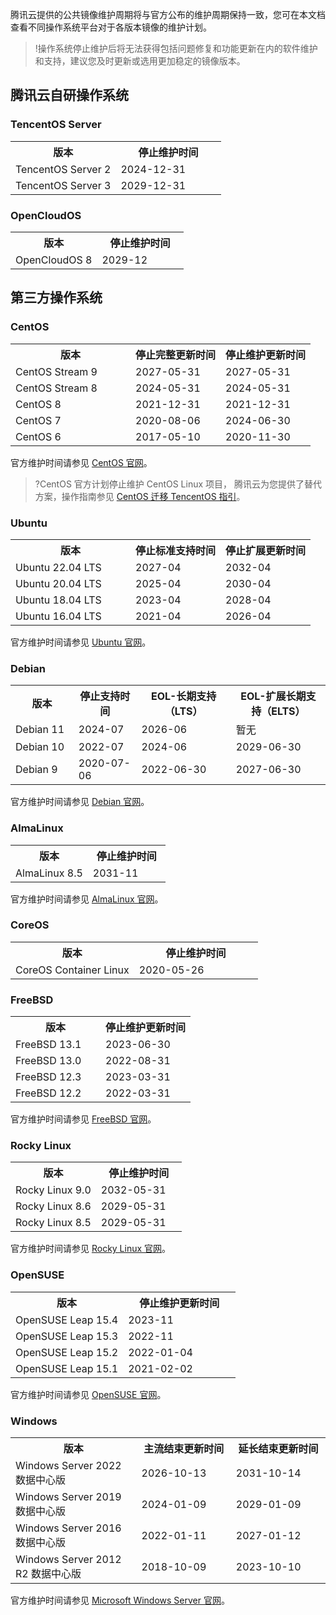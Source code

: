 腾讯云提供的公共镜像维护周期将与官方公布的维护周期保持一致，您可在本文档查看不同操作系统平台对于各版本镜像的维护计划。

>!操作系统停止维护后将无法获得包括问题修复和功能更新在内的软件维护和支持，建议您及时更新或选用更加稳定的镜像版本。



## 腾讯云自研操作系统

### TencentOS Server
<table>
	<tr>
		<th width="50%">版本</th>
		<th>停止维护时间</th>
	</tr>
	<tr>
		<td>TencentOS Server 2</td>
		<td>2024-12-31</td>
	</tr>
	<tr>
		<td>TencentOS Server 3</td>
		<td>2029-12-31</td>
	</tr>
</table>





### OpenCloudOS
<table>
	<tr>
		<th width="50%">版本</th>
		<th>停止维护时间</th>
	</tr>
	<tr>
		<td>OpenCloudOS 8</td>
		<td>2029-12</td>
		</tr>
</table>



## 第三方操作系统

### CentOS
<table>
	<tr>
		<th width="40%">版本</th>
		<th width="30%">停止完整更新时间</th>
		<th width="30%">停止维护更新时间</th>	
	</tr>
	<tr>
		<td>CentOS Stream 9</td>
		<td>2027-05-31</td>
		<td>2027-05-31</td>
	</tr>
	<tr>
		<td>CentOS Stream 8</td>
		<td>2024-05-31</td>
		<td>2024-05-31</td>
	</tr>
		<tr>
		<td>CentOS 8</td>
		<td>2021-12-31</td>
		<td>2021-12-31</td>
	</tr>
		<tr>
		<td>CentOS 7</td>
		<td>2020-08-06</td>
		<td>2024-06-30</td>
	</tr>
		<tr>
		<td>CentOS 6</td>
		<td>2017-05-10</td>
		<td>2020-11-30</td>
	</tr>
</table>

官方维护时间请参见 [CentOS 官网](https://wiki.centos.org/About/Product)。
>?CentOS 官方计划停止维护 CentOS Linux 项目， 腾讯云为您提供了替代方案，操作指南参见 [CentOS 迁移 TencentOS 指引](https://cloud.tencent.com/document/product/213/70900?from_cn_redirect=1)。





### Ubuntu
<table>
	<tr>
		<th width="40%">版本</th>
		<th width="30%">停止标准支持时间</th>
		<th width="30%">停止扩展更新时间</th>	
	</tr>
	<tr>
		<td>Ubuntu 22.04 LTS</td>
		<td>2027-04</td>
		<td>2032-04</td>
	</tr>
		<tr>
		<td>Ubuntu 20.04 LTS</td>
		<td>2025-04</td>
		<td>2030-04</td>
	</tr>
		<tr>
		<td>Ubuntu 18.04 LTS</td>
		<td>2023-04</td>
		<td>2028-04</td>
	</tr>
		<tr>
		<td>Ubuntu 16.04 LTS</td>
		<td>2021-04</td>
		<td>2026-04</td>
	</tr>
</table>


官方维护时间请参见 [Ubuntu 官网](https://wiki.ubuntu.com/Releases)。



### Debian
<table>
	<tr>
		<th width="20%">版本</th>
		<th width="20%">停止支持时间</th>
		<th width="30%">EOL-长期支持（LTS）</th>
		<th width="30%">EOL-扩展长期支持（ELTS）</th>
	</tr>
	<tr>
		<td>Debian 11</td>
		<td>2024-07</td>
		<td>2026-06</td>
		<td>暂无</td>
	</tr>
	<tr>
		<td>Debian 10</td>
		<td>2022-07</td>
		<td>2024-06</td>
		<td>2029-06-30</td>
	</tr>
	<tr>
		<td>Debian 9</td>
		<td>2020-07-06</td>
		<td>2022-06-30</td>
		<td>2027-06-30</td>
	</tr>
</table>


官方维护时间请参见 [Debian 官网](https://wiki.debian.org/DebianReleases)。
 

### AlmaLinux
<table>
	<tr>
		<th width="50%">版本</th>
		<th>停止维护时间</th>
	</tr>
	<tr>
		<td>AlmaLinux 8.5</td>
		<td>2031-11</td>
	</tr>
</table>

官方维护时间请参见 [AlmaLinux 官网](https://wiki.almalinux.org/Comparison.html)。


### CoreOS
<table>
	<tr>
		<th width="50%">版本</th>
		<th>停止维护时间</th>
	</tr>
	<tr>
		<td>CoreOS Container Linux </td>
		<td>2020-05-26</td>
	</tr>
</table>


### FreeBSD
<table>
	<tr>
		<th width="50%">版本</th>
		<th>停止维护更新时间</th>
	</tr>
	<tr>
		<td> FreeBSD 13.1</td>
		<td>2023-06-30</td>
	</tr>
	<tr>
		<td>FreeBSD 13.0</th>
		<td>2022-08-31</td>
	</tr>
	<tr>
		<td>FreeBSD 12.3</td>
		<td>2023-03-31</td>
	</tr>
	<tr>
		<td>FreeBSD 12.2</td>
		<td>2022-03-31</td>
	</tr>
</table>


官方维护时间请参见 [FreeBSD 官网](https://www.freebsd.org/releases/)。



### Rocky Linux
<table>
	<tr>
		<th width="50%">版本</th>
		<th>停止维护时间</th>
	</tr>
	<tr>
		<td>Rocky Linux 9.0</td>
		<td>2032-05-31</td>
	</tr>
		<tr>
		<td>Rocky Linux 8.6</td>
		<td>2029-05-31</td>
	</tr>
	<tr>
		<td>Rocky Linux 8.5</td>
		<td>2029-05-31</td>
	</tr>
</table>




官方维护时间请参见 [Rocky Linux 官网](https://rockylinux.org/news/rocky-linux-9-0-ga-release/)。





### OpenSUSE

<table>
	<tr>
		<th width="50%">版本</th>
		<th>停止维护更新时间</th>
	</tr>
		<tr>
		<td>OpenSUSE Leap 15.4</td>
		<td>2023-11</td>
	</tr>
	<tr>
		<td>OpenSUSE Leap 15.3</td>
		<td>2022-11</td>
	</tr>
	<tr>
		<td>OpenSUSE Leap 15.2</th>
		<td>2022-01-04</td>
	</tr>
	<tr>
		<td>OpenSUSE Leap 15.1</td>
		<td>2021-02-02</td>
	</tr>
</table>


官方维护时间请参见 [OpenSUSE 官网](https://en.opensuse.org/Lifetime)。





### Windows
<table>
	<tr>
		<th width="40%">版本</th>
		<th width="30%">主流结束更新时间</th>
		<th width="30%">延长结束更新时间</th>	
	</tr>
	<tr>
		<td>Windows Server 2022 数据中心版</td>
		<td>2026-10-13</td>
		<td>2031-10-14</td>
	</tr>
		<tr>
		<td>Windows Server 2019 数据中心版</td>
		<td>2024-01-09</td>
		<td>2029-01-09</td>
	</tr>
		<tr>
		<td>Windows Server 2016 数据中心版</td>
		<td>2022-01-11</td>
		<td>2027-01-12</td>
	</tr>
		<tr>
		<td>Windows Server 2012 R2 数据中心版</td>
		<td>2018-10-09</td>
		<td>2023-10-10</td>
	</tr>
</table>


官方维护时间请参见 [Microsoft Windows Server 官网](https://learn.microsoft.com/zh-cn/lifecycle/products/)。
